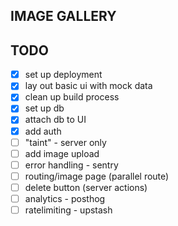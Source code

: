 ## IMAGE GALLERY 

## TODO 

- [x] set up deployment 
- [x] lay out basic ui with mock data 
- [x] clean up build process
- [x] set up db 
- [x] attach db to UI 
- [x] add auth 
- [ ] "taint" - server only
- [ ] add image upload 
- [ ] error handling - sentry 
- [ ] routing/image page (parallel route)
- [ ] delete button (server actions) 
- [ ] analytics - posthog 
- [ ] ratelimiting - upstash  